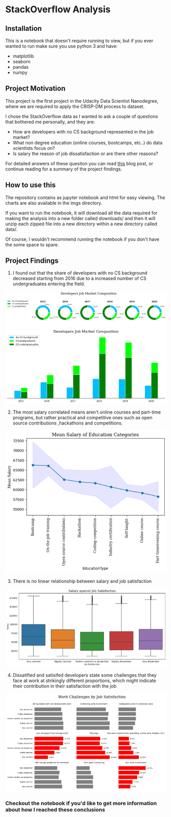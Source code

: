 # StackOverflow Analysis

## Installation
This is a notebook that doesn't require running to view, but if you ever wanted to run make sure you use python 3 and have:
* matplotlib
* seaborn
* pandas
* numpy


## Project Motivation
This project is the first project in the Udacity Data Scientist Nanodegree, where we are required to apply the CRISP-DM process to dataset.

I chose the StackOverflow data as I wanted to ask a couple of questions that bothered me personally, and they are:
* How are developers with no CS background represented in the job market? 
* What non degree education (online courses, bootcamps, etc..) do data scientists focus on?
* Is salary the reason of job dissatisfaction or are there other reasons?

For detailed answers of these quesiton you can read [this](https://ahmedsamirio.github.io/StackOverflow-Analysis/) blog post, or continue reading for a summary of the project findings. 


## How to use this
The repository contains as jupyter notebook and html for easy viewing. The charts are also available in the imgs directory.

If you want to run the notebook, it will download all the data required for making the analysis into a new folder called downloads/ and then it will unzip each zipped file into a new directory within a new directory called data/.

Of course, I wouldn't recommend running the notebook if you don't have the some space to spare.


## Project Findings

1. I found out that the share of developers with no CS background decreased starting from 2016 due to a increased number of CS undergraduates entering the field.

![market composition](imgs/market_composition_donut.png)
![market composition2](imgs/market_composition_bar.png)


2. The most salary correlated means aren't online courses and part-time programs, but rather practical and competitive ones such as  open source contributions ,hackathons and competitions.

![education by mean salary](imgs/ds_eduation_mean_salary.png)



3. There is no linear relationship between salary and job satisfaction

![mean salary over job satisfaction](imgs/salary_vs_js.png)


4. Dissatified and satisifed developers state some challenges that they face at work at strikingly different proportions, which might indicate their contribution in their satisfaction with the job

![alt text](imgs/jobsat_challenges.png)


### Checkout the notebook if you'd like to get more information about how I reached these conclusions
